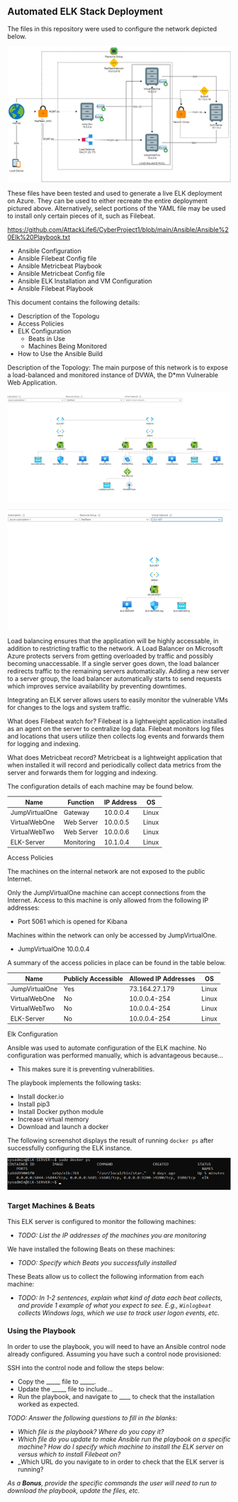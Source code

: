 ## Automated ELK Stack Deployment

The files in this repository were used to configure the network depicted below.

![image](https://github.com/AttackLife6/CyberProject1/blob/main/README/Images/Diagram.png)

These files have been tested and used to generate a live ELK deployment on Azure. They can be used to either recreate the entire deployment pictured above. Alternatively, select portions of the YAML file may be used to install only certain pieces of it, such as Filebeat.


 https://github.com/AttackLife6/CyberProject1/blob/main/Ansible/Ansible%20Elk%20Playbook.txt
- Ansible Configuration
- Ansible Filebeat Config file
- Ansible Metricbeat Playbook
- Ansible Metricbeat Config file
- Ansible ELK Installation and VM Configuration
- Ansible Filebeat Playbook

This document contains the following details:
- Description of the Topologu
- Access Policies
- ELK Configuration
  - Beats in Use
  - Machines Being Monitored
- How to Use the Ansible Build

Description of the Topology: The main purpose of this network is to expose a load-balanced and monitored instance of DVWA, the D*mn Vulnerable Web Application.

![image](https://github.com/AttackLife6/CyberProject1/blob/main/README/Images/Topology1.png)
 
![image](https://github.com/AttackLife6/CyberProject1/blob/main/README/Images/ElkTopology.png)

Load balancing ensures that the application will be highly accessable, in addition to restricting traffic to the network.
A Load Balancer on Microsoft Azure protects servers from getting overloaded by traffic and possibly becoming unaccessable. If a single server goes down, the load balancer redirects traffic to the remaining servers automatically. Adding a new server to a server group, the load balancer automatically starts to send requests which improves service availability by preventing downtimes.

Integrating an ELK server allows users to easily monitor the vulnerable VMs for changes to the logs and system traffic.

What does Filebeat watch for? Filebeat is a lightweight application installed as an agent on the server to centralize log data. Filebeat monitors log files and locations that users utilize then collects log events and forwards them for logging and indexing. 

What does Metricbeat record? Metricbeat is a lightweight application that when installed it will record and periodically collect data metrics from the server and forwards them for logging and indexing.

The configuration details of each machine may be found below.

|      Name            	|      Function   	|      IP Address 	|      OS      	|
|----------------------	|-----------------	|-----------------	|--------------	|
|     JumpVirtualOne   	|     Gateway     	|     10.0.0.4    	|     Linux    	|
|     VirtualWebOne    	|     Web Server  	|     10.0.0.5    	|     Linux    	|
|     VirtualWebTwo    	|     Web Server  	|     10.0.0.6    	|     Linux    	|
|     ELK-Server       	|     Monitoring  	|     10.1.0.4    	|     Linux    	|


Access Policies

The machines on the internal network are not exposed to the public Internet. 

Only the JumpVirtualOne machine can accept connections from the Internet. Access to this machine is only allowed from the following IP addresses:
- Port 5061 which is opened for Kibana

Machines within the network can only be accessed by JumpVirtualOne.
- JumpVirtualOne 10.0.0.4

A summary of the access policies in place can be found in the table below.

|      Name             	|      Publicly Accessible     	|      Allowed IP Addresses     	|      OS      	|
|-----------------------	|------------------------------	|-------------------------------	|--------------	|
|     JumpVirtualOne    	|     Yes                      	|     73.164.27.179             	|     Linux    	|
|     VirtualWebOne     	|     No                       	|     10.0.0.4-254              	|     Linux    	|
|     VirtualWebTwo     	|     No                       	|     10.0.0.4-254              	|     Linux    	|
|     ELK-Server        	|     No                       	|     10.0.0.4-254              	|     Linux    	|



Elk Configuration

Ansible was used to automate configuration of the ELK machine. No configuration was performed manually, which is advantageous because...
- This makes sure it is preventing vulnerabilities.

The playbook implements the following tasks:
- Install docker.io
- Install pip3
- Install Docker python module
- Increase virtual memory
- Download and launch a docker

The following screenshot displays the result of running `docker ps` after successfully configuring the ELK instance.

![image](https://github.com/AttackLife6/CyberProject1/blob/main/README/Images/DockerPs.png)

### Target Machines & Beats
This ELK server is configured to monitor the following machines:
- _TODO: List the IP addresses of the machines you are monitoring_

We have installed the following Beats on these machines:
- _TODO: Specify which Beats you successfully installed_

These Beats allow us to collect the following information from each machine:
- _TODO: In 1-2 sentences, explain what kind of data each beat collects, and provide 1 example of what you expect to see. E.g., `Winlogbeat` collects Windows logs, which we use to track user logon events, etc._

### Using the Playbook
In order to use the playbook, you will need to have an Ansible control node already configured. Assuming you have such a control node provisioned: 

SSH into the control node and follow the steps below:
- Copy the _____ file to _____.
- Update the _____ file to include...
- Run the playbook, and navigate to ____ to check that the installation worked as expected.

_TODO: Answer the following questions to fill in the blanks:_
- _Which file is the playbook? Where do you copy it?_
- _Which file do you update to make Ansible run the playbook on a specific machine? How do I specify which machine to install the ELK server on versus which to install Filebeat on?_
- _Which URL do you navigate to in order to check that the ELK server is running?

_As a **Bonus**, provide the specific commands the user will need to run to download the playbook, update the files, etc._
